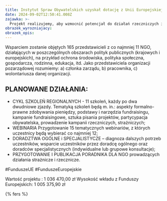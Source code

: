 ```yaml
---
title: Instytut Spraw Obywatelskich uzyskał dotację z Unii Europejskiej na projekt „Akademia Instytutu Spraw Obywatelskich”
date: 2024-09-02T12:50:41.008Z
zajawka: >-
  Projekt realizujemy, aby wzmocnić potencjał do działań rzeczniczych i strażniczych (typu watchdog) przedstawicieli organizacji pozarządowych z Polski oraz podnieść ich kompetencje eksperckie w zakresie pozyskiwania funduszy oraz partycypacji obywatelskiej.
obrazek_wyrozniajacy: 
obrazek_opis: 
---
```

Wsparciem zostanie objętych 165 przedstawicieli z co najmniej 11 NGO, działających w poszczególnych obszarach polityk publicznych (krajowych i europejskich), na przykład ochrona środowiska, polityka społeczna, gospodarcza, rodzinna, edukacja, itd. Jako przedstawiciela organizacji pozarządowej rozumiemy: a) członka zarządu, b) pracownika, c) wolontariusza danej organizacji.

## PLANOWANE DZIAŁANIA:

- CYKL SZKOLEŃ REGIONALNYCH - 11 szkoleń, każdy po dwa dwudniowe zjazdy.
Tematyką szkoleń będą m. in.: aspekty formalno-prawne zdobywania pieniędzy, podstawy i narzędzia fundraisingu, kampanie fundraisingowe, sztuka pisania projektów, partycypacja obywatelska, prowadzenie kampanii rzeczniczych, strażniczych;
- WEBINARIA Przygotowanie 15 tematycznych webinariów, z których uczestnicy będą wybierać co najmniej 12;
- DORADZTWA OGÓLNE i SPECJALISTYCZE – diagnoza dalszych potrzeb uczestników, wsparcie
uczestników przez doradcę ogólnego oraz doradców specjalistycznych (indywidualne lub grupowe konsultacje);
- PRZYGOTOWANIE I PUBLIKACJA PORADNIKA DLA NGO prowadzących działania strażnicze i rzecznicze.

\#FunduszeUE \#FunduszeEuropejskie

Wartość projektu : 1 036 470,00 zł
Wysokość wkładu z Funduszy Europejskich: 1 005 375,90 zł

{% fers %}